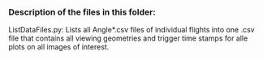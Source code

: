 ### Description of the files in this folder:

ListDataFiles.py:
Lists all Angle*.csv files of individual flights into one .csv file that contains all viewing geometries and trigger time stamps for alle plots on all images of interest.